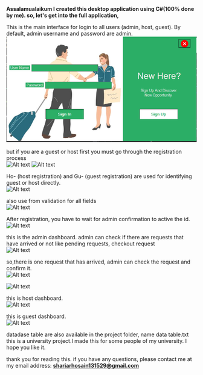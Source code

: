<b>
Assalamualaikum I created this desktop application using C#(100% done by me). so, let's get into the full application, </b><br>

This is the main interface for login to all users (admin, host, guest). By default, admin username and password are admin.<br>
![Alt text](image.png)



but if you are a guest or host first you must go through the registration process<br>
![Alt text](image-2.png)
![Alt text](image-3.png)


Ho- (host registration) and Gu- (guest registration) are used for identifying guest or host directly. <br>
![Alt text](image-4.png)


also use from validation for all fields<br>
![Alt text](image-5.png)


After registration, you have to wait for admin confirmation to active the id.<br>
![Alt text](image-6.png)


this is the admin dashboard. admin can check if there are requests that have arrived or not like pending requests, checkout request <br>
![Alt text](image-7.png)

so,there is one request that has arrived, admin can check the request and confirm it.<br>
![Alt text](image-8.png)

![Alt text](image-9.png)

this is host dashboard. <br>
![Alt text](image-10.png)

this is guest dashboard.<br>
![Alt text](image-11.png)


datadase table are also available in the project folder, name data table.txt<br>
this is a university project.I made this for some people of my university. I hope you like it.<br>

thank you for reading this. if you have any questions, please contact me at my email address: <b> shariarhosain131529@gmail.com  </b> <br>
